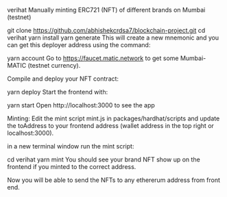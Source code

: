 verihat
Manually minting ERC721 (NFT) of different brands on Mumbai (testnet)

git clone https://github.com/abhishekcrdsa7/blockchain-project.git
cd verihat
yarn install
yarn generate
This will create a new mnemonic and you can get this deployer address using the command:

yarn account
Go to https://faucet.matic.network to get some Mumbai-MATIC (testnet currency).

Compile and deploy your NFT contract:

yarn deploy
Start the frontend with:

yarn start
Open http://localhost:3000 to see the app

Minting:
Edit the mint script mint.js in packages/hardhat/scripts and update the toAddress to your frontend address (wallet address in the top right or localhost:3000).

in a new terminal window run the mint script:

cd verihat
yarn mint
You should see your brand NFT show up on the frontend if you minted to the correct address.

Now you will be able to send the NFTs to any ethererum address from front end.

